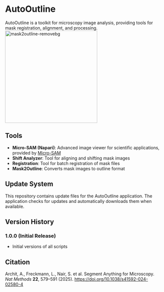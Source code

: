 # AutoOutline

AutoOutline is a toolkit for microscopy image analysis, providing tools for mask registration, alignment, and processing.
<img src="https://github.com/user-attachments/assets/f3c54b82-fb7b-479c-80d0-a83b345db24f" alt="mask2outline-removebg" width="300">

## Tools

- **Micro-SAM (Napari)**: Advanced image viewer for scientific applications, provided by [Micro-SAM](https://github.com/computational-cell-analytics/micro-sam)
- **Shift Analyzer**: Tool for aligning and shifting mask images  
- **Registration**: Tool for batch registration of mask files
- **Mask2Outline**: Converts mask images to outline format

## Update System

This repository contains update files for the AutoOutline application. The application checks for updates and automatically downloads them when available.

## Version History

### 1.0.0 (Initial Release)
- Initial versions of all scripts 

## Citation

Archit, A., Freckmann, L., Nair, S. et al. Segment Anything for Microscopy. *Nat Methods* **22**, 579–591 (2025). https://doi.org/10.1038/s41592-024-02580-4
